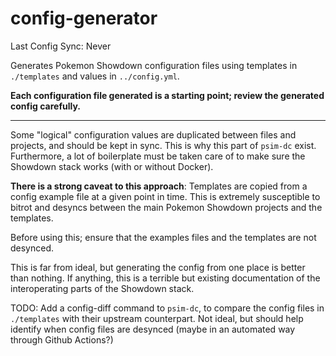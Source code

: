 # config-generator

Last Config Sync: Never

Generates Pokemon Showdown configuration files using templates in `./templates` and values in `../config.yml`.

**Each configuration file generated is a starting point; review the generated config carefully.**

---

Some "logical" configuration values are duplicated between files and projects, and should be kept in sync. This is why this part of `psim-dc` exist. Furthermore, a lot of boilerplate must be taken care of to make sure the Showdown stack works (with or without Docker).

**There is a strong caveat to this approach**: Templates are copied from a config example file at a given point in time. This is extremely susceptible to bitrot and desyncs between the main Pokemon Showdown projects and the templates.

Before using this; ensure that the examples files and the templates are not desynced.

This is far from ideal, but generating the config from one place is better than nothing. If anything, this is a terrible but existing documentation of the interoperating parts of the Showdown stack.

TODO: Add a config-diff command to `psim-dc`, to compare the config files in `./templates` with their upstream counterpart. Not ideal, but should help identify when config files are desynced (maybe in an automated way through Github Actions?) 
